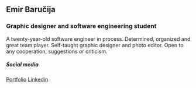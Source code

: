 
<h2>Emir Baručija</h2>
<h3>Graphic designer and software engineering student</h3>
<p>A twenty-year-old software engineer in process. Determined, organized and great team player. Self-taught graphic designer and photo editor. Open to any cooperation, suggestions or criticism.</p>

<h5>Social media</h5>
<a href="https://www.emirbarucija.com">Portfolio</a>
<a href="https://www.linkedin.com/in/emirbarucija/">Linkedin</a>
<a href="https://www.instagram.com/emirbarucija"></a>


<!--
**barucija/barucija** is a ✨ _special_ ✨ repository because its `README.md` (this file) appears on your GitHub profile.

Here are some ideas to get you started:

- 🔭 I’m currently working on ...
- 🌱 I’m currently learning ...
- 👯 I’m looking to collaborate on ...
- 🤔 I’m looking for help with ...
- 💬 Ask me about ...
- 📫 How to reach me: ...
- 😄 Pronouns: ...
- ⚡ Fun fact: ...
-->
